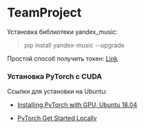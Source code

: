 # TeamProject
Установка библиотеки yandex_music: 
>pip install yandex-music --upgrade  
>
Простой способ получить токен: [Link](https://github.com/MarshalX/yandex-music-api/discussions/513#discussioncomment-2729781)

### Установка PyTorch с CUDA
Ссылки для установки на Ubuntu:

- [Installing PyTorch with GPU, Ubuntu 18.04](https://medium.com/nerd-for-tech/installing-pytorch-with-gpu-support-cuda-in-ubuntu-18-04-complete-guide-edd6d51ee7ab)

- [PyTorch Get Started Locally](https://pytorch.org/get-started/locally/)